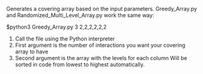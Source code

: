 Generates a covering array based on the input parameters.
Greedy_Array.py and Randomized_Multi_Level_Array.py work the same way:

$python3 Greedy_Array.py  3  2,2,2,2,2,2
1. Call the file using the Python interpreter
2. First argument is the number of interactions you want your covering array to have
3. Second argument is the array with the levels for each column
    Will be sorted in code from lowest to highest automatically.
